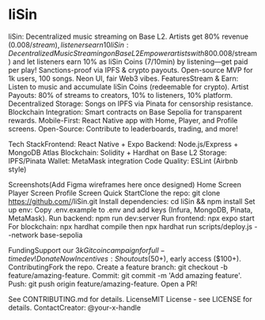 # liSin
liSin: Decentralized music streaming on Base L2. Artists get 80% revenue ($0.008/stream), listeners earn 10% as liSin Coins (7/10min) by listening—paid per play! Sanctions-proof via IPFS &amp; crypto payouts. Open-source MVP: 1k users, 100 songs. Neon UI, fair Web3. Fund on Gitcoin! #MusicMoney
liSin: Decentralized Music Streaming on Base L2
Empower artists with 80% revenue share ($0.008/stream) and let listeners earn 10% as liSin Coins (7/10min) by listening—get paid per play! Sanctions-proof via IPFS & crypto payouts. Open-source MVP for 1k users, 100 songs. Neon UI, fair Web3 vibes. FeaturesStream & Earn: Listen to music and accumulate liSin Coins (redeemable for crypto).
Artist Payouts: 80% of streams to creators, 10% to listeners, 10% platform.
Decentralized Storage: Songs on IPFS via Pinata for censorship resistance.
Blockchain Integration: Smart contracts on Base Sepolia for transparent rewards.
Mobile-First: React Native app with Home, Player, and Profile screens.
Open-Source: Contribute to leaderboards, trading, and more!

 Tech StackFrontend: React Native + Expo
Backend: Node.js/Express + MongoDB Atlas
Blockchain: Solidity + Hardhat on Base L2
Storage: IPFS/Pinata
Wallet: MetaMask integration
Code Quality: ESLint (Airbnb style)

 Screenshots(Add Figma wireframes here once designed)
Home Screen
Player Screen
Profile Screen Quick StartClone the repo: git clone https://github.com/<your-username>/liSin.git
Install dependencies: cd liSin && npm install
Set up env: Copy .env.example to .env and add keys (Infura, MongoDB, Pinata, MetaMask).
Run backend: npm run dev:server
Run frontend: npx expo start
For blockchain: npx hardhat compile then npx hardhat run scripts/deploy.js --network base-sepolia

 FundingSupport our $3k Gitcoin campaign for full-time dev! Donate Now
Incentives: Shoutouts ($50+), early access ($100+). ContributingFork the repo.
Create a feature branch: git checkout -b feature/amazing-feature.
Commit: git commit -m 'Add amazing feature'.
Push: git push origin feature/amazing-feature.
Open a PR!

See CONTRIBUTING.md for details. LicenseMIT License - see LICENSE for details. ContactCreator: @your-x-handle

